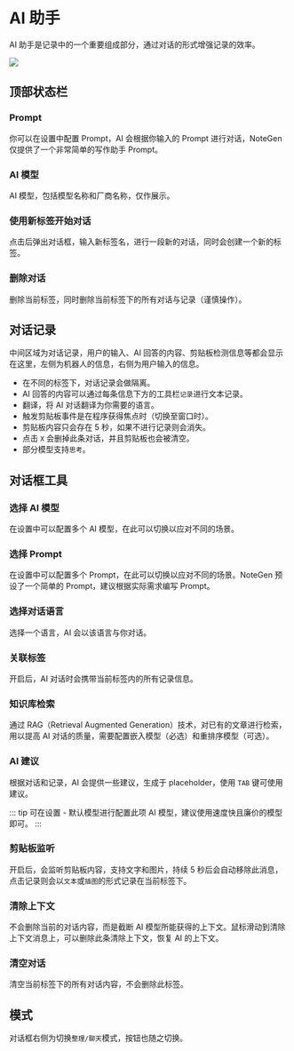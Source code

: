 # AI 助手

AI 助手是记录中的一个重要组成部分，通过对话的形式增强记录的效率。

![](https://s2.loli.net/2025/05/23/8uylNX1SAe5ZnRf.png)

## 顶部状态栏

<h3><Drama />Prompt</h3>

你可以在设置中配置 Prompt，AI 会根据你输入的 Prompt 进行对话，NoteGen 仅提供了一个非常简单的写作助手 Prompt。

<h3><BotMessageSquare />AI 模型</h3>

AI 模型，包括模型名称和厂商名称，仅作展示。

<h3><MessageSquarePlus />使用新标签开始对话</h3>

点击后弹出对话框，输入新标签名，进行一段新的对话，同时会创建一个新的标签。

<h3><Trash2 />删除对话</h3>

删除当前标签，同时删除当前标签下的所有对话与记录（谨慎操作）。

## 对话记录

中间区域为对话记录，用户的输入、AI 回答的内容、剪贴板检测信息等都会显示在这里，左侧为机器人的信息，右侧为用户输入的信息。

- 在不同的标签下，对话记录会做隔离。
- AI 回答的内容可以通过每条信息下方的工具栏`记录`进行文本记录。
- 翻译，将 AI 对话翻译为你需要的语言。
- 触发剪贴板事件是在程序获得焦点时（切换至窗口时）。
- 剪贴板内容只会存在 5 秒，如果不进行记录则会消失。
- 点击 `X` 会删掉此条对话，并且剪贴板也会被清空。
- 部分模型支持`思考`。

## 对话框工具

<h3><BotMessageSquare />选择 AI 模型</h3>

在设置中可以配置多个 AI 模型，在此可以切换以应对不同的场景。

<h3><Drama />选择 Prompt</h3>

在设置中可以配置多个 Prompt，在此可以切换以应对不同的场景。NoteGen 预设了一个简单的 Prompt，建议根据实际需求编写 Prompt。

<h3><Globe />选择对话语言</h3>

选择一个语言，AI 会以该语言与你对话。

<h3><Link />关联标签</h3>

开启后，AI 对话时会携带当前标签内的所有记录信息。

<h3><Book /> 知识库检索</h3>

通过 RAG（Retrieval Augmented Generation）技术，对已有的文章进行检索，用以提高 AI 对话的质量，需要配置嵌入模型（必选）和重排序模型（可选）。

<h3><Lightbulb />AI 建议</h3>

根据对话和记录，AI 会提供一些建议，生成于 placeholder，使用 `TAB` 键可使用建议。

::: tip
可在设置 - 默认模型进行配置此项 AI 模型，建议使用速度快且廉价的模型即可。
:::

<h3><Clipboard />剪贴板监听</h3>

开启后，会监听剪贴板内容，支持文字和图片，持续 5 秒后会自动移除此消息，点击记录则会以`文本`或`插图`的形式记录在当前标签下。

<h3><AlignVerticalJustifyCenter />清除上下文</h3>

不会删除当前的对话内容，而是截断 AI 模型所能获得的上下文。鼠标滑动到清除上下文消息上，可以删除此条清除上下文，恢复 AI 的上下文。

<h3><Eraser />清空对话</h3>

清空当前标签下的所有对话内容，不会删除此标签。

## 模式

对话框右侧为切换`整理/聊天`模式，按钮也随之切换。

<script setup>
import { Drama, BotMessageSquare, MessageSquarePlus, Trash2, Globe, Link, Lightbulb, Clipboard, AlignVerticalJustifyCenter, Eraser, Book } from 'lucide-vue-next'
</script>

<style scoped>
h3 {
  display: flex;
  align-items: center;
  gap: 8px;
}
</style>